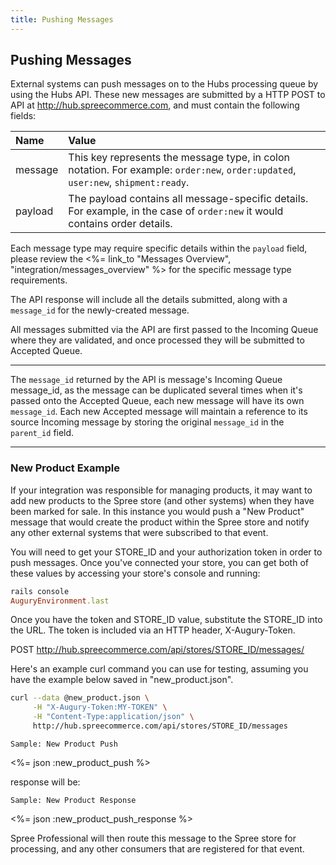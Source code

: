 ```yaml
---
title: Pushing Messages
---
```


## Pushing Messages

External systems can push messages on to the Hubs processing queue by using the Hubs API. These new messages are submitted by a HTTP POST to API at http://hub.spreecommerce.com, and must contain the following fields:

| Name | Value |
| :----| :-----|
| message | This key represents the message type, in colon notation. For example: `order:new`, `order:updated`, `user:new`, `shipment:ready`.
| payload | The payload contains all message-specific details. For example, in the case of `order:new` it would contains order details.

Each message type may require specific details within the `payload` field, please review the <%= link_to "Messages Overview", "integration/messages_overview" %> for the specific message type requirements.

The API response will include all the details submitted, along with a `message_id` for the newly-created message.

All messages submitted via the API are first passed to the Incoming Queue where they are validated, and once processed they will be submitted to Accepted Queue.

***
The `message_id` returned by the API is message's Incoming Queue message_id, as the message can be duplicated several times when it's passed onto the Accepted Queue, each new message will have its own `message_id`. Each new Accepted message will maintain a reference to its source Incoming message by storing the original `message_id` in the `parent_id` field.
***

### New Product Example

If your integration was responsible for managing products, it may want to add new products to the Spree store (and other systems) when they have been marked for sale. In this instance you would push a "New Product" message that would create the product within the Spree store and notify any other external systems that were subscribed to that event.

You will need to get your STORE_ID and your authorization token in order to push messages. Once you've connected your store, you can get both of these values by accessing your store's console and running:

```ruby
rails console
AuguryEnvironment.last
```

Once you have the token and STORE_ID value, substitute the STORE_ID into the URL. The token is included via an HTTP header, X-Augury-Token.

POST http://hub.spreecommerce.com/api/stores/STORE_ID/messages/

Here's an example curl command you can use for testing, assuming you have the example below saved in "new_product.json".

```bash
curl --data @new_product.json \
     -H "X-Augury-Token:MY-TOKEN" \
     -H "Content-Type:application/json" \
     http://hub.spreecommerce.com/api/stores/STORE_ID/messages
```


<pre class="headers"><code>Sample: New Product Push</code></pre>
<%= json :new_product_push %>

response will be:

<pre class="headers"><code>Sample: New Product Response</code></pre>
<%= json :new_product_push_response %>

Spree Professional will then route this message to the Spree store for processing, and any other consumers that are registered for that event.

